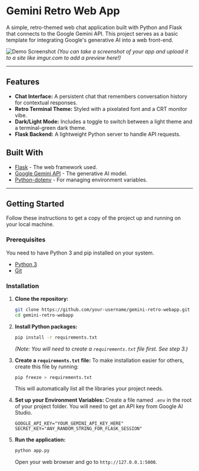 # Gemini Retro Web App

A simple, retro-themed web chat application built with Python and Flask that connects to the Google Gemini API. This project serves as a basic template for integrating Google's generative AI into a web front-end.

![Demo Screenshot](https://i.imgur.com/example-image.png)
*(You can take a screenshot of your app and upload it to a site like imgur.com to add a preview here!)*

---

## Features

-   **Chat Interface:** A persistent chat that remembers conversation history for contextual responses.
-   **Retro Terminal Theme:** Styled with a pixelated font and a CRT monitor vibe.
-   **Dark/Light Mode:** Includes a toggle to switch between a light theme and a terminal-green dark theme.
-   **Flask Backend:** A lightweight Python server to handle API requests.

## Built With

-   [Flask](https://flask.palletsprojects.com/) - The web framework used.
-   [Google Gemini API](https://ai.google.dev/) - The generative AI model.
-   [Python-dotenv](https://github.com/theskumar/python-dotenv) - For managing environment variables.

---

## Getting Started

Follow these instructions to get a copy of the project up and running on your local machine.

### Prerequisites

You need to have Python 3 and pip installed on your system.
- [Python 3](https://www.python.org/downloads/)
- [Git](https://git-scm.com/downloads)

### Installation

1.  **Clone the repository:**
    ```sh
    git clone https://github.com/your-username/gemini-retro-webapp.git
    cd gemini-retro-webapp
    ```

2.  **Install Python packages:**
    ```sh
    pip install -r requirements.txt
    ```
    *(Note: You will need to create a `requirements.txt` file first. See step 3.)*

3.  **Create a `requirements.txt` file:**
    To make installation easier for others, create this file by running:
    ```sh
    pip freeze > requirements.txt
    ```
    This will automatically list all the libraries your project needs.

4.  **Set up your Environment Variables:**
    Create a file named `.env` in the root of your project folder. You will need to get an API key from Google AI Studio.
    ```
    GOOGLE_API_KEY="YOUR_GEMINI_API_KEY_HERE"
    SECRET_KEY="ANY_RANDOM_STRING_FOR_FLASK_SESSION"
    ```

5.  **Run the application:**
    ```sh
    python app.py
    ```
    Open your web browser and go to `http://127.0.0.1:5000`.